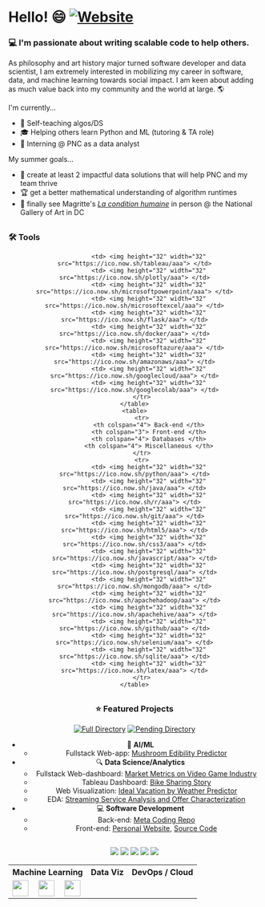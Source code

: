 # Hello! 😄 [![Website](https://img.shields.io/badge/My-Website-blue?style=flat-square&logo=appveyor)](https://cdenq.github.io/)

### 💻 I'm passionate about writing scalable code to help others.

As philosophy and art history major turned software developer and data scientist, I am extremely interested in mobilizing my career in software, data, and machine learning towards social impact. I am keen about adding as much value back into my community and the world at large. 🌎

I'm currently...
- 🌱 Self-teaching algos/DS
- 🎓 Helping others learn Python and ML (tutoring & TA role) 
- 💼 Interning @ PNC as a data analyst

My summer goals...
- 🌄 create at least 2 impactful data solutions that will help PNC and my team thrive
- 🏆 get a better mathematical understanding of algorithm runtimes
- 🎨 finally see Magritte's [_La condition humaine_](https://www.rene-magritte.com/The%20Human%20Condition%20Rene%20Magritte.jpg?ezimgfmt=rs:400x515/rscb2/ng:webp/ngcb2) in person @ the National Gallery of Art in DC 

##
### 🛠️ **Tools** 
<p align="center" width="100%">
    <table>
        <tr>
            <th colspan="3"> Machine Learning </th>
            <th colspan="4"> Data Viz </th>
            <th colspan="6"> DevOps / Cloud </th>
        </tr>
        <tr>
            <td> <img height="32" width="32" src="https://ico.now.sh/tensorflow/aaa"> </td>
            <td> <img height="32" width="32" src="https://ico.now.sh/keras/aaa"> </td>
            <td> <img height="32" width="32" src="https://ico.now.sh/scikitlearn/aaa"> </td>
            
            <td> <img height="32" width="32" src="https://ico.now.sh/tableau/aaa"> </td>
            <td> <img height="32" width="32" src="https://ico.now.sh/plotly/aaa"> </td>
            <td> <img height="32" width="32" src="https://ico.now.sh/microsoftpowerpoint/aaa"> </td>
            <td> <img height="32" width="32" src="https://ico.now.sh/microsoftexcel/aaa"> </td>
            <td> <img height="32" width="32" src="https://ico.now.sh/flask/aaa"> </td>
            <td> <img height="32" width="32" src="https://ico.now.sh/docker/aaa"> </td>
            <td> <img height="32" width="32" src="https://ico.now.sh/microsoftazure/aaa"> </td>
            <td> <img height="32" width="32" src="https://ico.now.sh/amazonaws/aaa"> </td>
            <td> <img height="32" width="32" src="https://ico.now.sh/googlecloud/aaa"> </td>
            <td> <img height="32" width="32" src="https://ico.now.sh/googlecolab/aaa"> </td>
        </tr>
    </table>
    <table>
        <tr>
            <th colspan="4"> Back-end </th>
            <th colspan="3"> Front-end </th>
            <th colspan="4"> Databases </th>
            <th colspan="4"> Miscellaneous </th>
        </tr>
        <tr>
            <td> <img height="32" width="32" src="https://ico.now.sh/python/aaa"> </td>
            <td> <img height="32" width="32" src="https://ico.now.sh/java/aaa"> </td>
            <td> <img height="32" width="32" src="https://ico.now.sh/r/aaa"> </td>
            <td> <img height="32" width="32" src="https://ico.now.sh/git/aaa"> </td>
            <td> <img height="32" width="32" src="https://ico.now.sh/html5/aaa"> </td>
            <td> <img height="32" width="32" src="https://ico.now.sh/css3/aaa"> </td>
            <td> <img height="32" width="32" src="https://ico.now.sh/javascript/aaa"> </td>
            <td> <img height="32" width="32" src="https://ico.now.sh/postgresql/aaa"> </td>
            <td> <img height="32" width="32" src="https://ico.now.sh/mongodb/aaa"> </td>
            <td> <img height="32" width="32" src="https://ico.now.sh/apachehadoop/aaa"> </td>
            <td> <img height="32" width="32" src="https://ico.now.sh/apachehive/aaa"> </td>
            <td> <img height="32" width="32" src="https://ico.now.sh/github/aaa"> </td>
            <td> <img height="32" width="32" src="https://ico.now.sh/selenium/aaa"> </td>
            <td> <img height="32" width="32" src="https://ico.now.sh/sqlite/aaa"> </td>
            <td> <img height="32" width="32" src="https://ico.now.sh/latex/aaa"> </td>
        </tr>
    </table>
</p>

##
### ⭐ **Featured Projects**

[![Full Directory](https://img.shields.io/badge/Comprehensive-Directory-blue?style=flat-square&logo=appveyor)](https://github.com/cdenq/my-directory) [![Pending Directory](https://img.shields.io/badge/Pending-Links-red?style=flat-square&logo=appveyor)](https://github.com/cdenq/my-other-directory)
- 🧠 **AI/ML**
    - Fullstack Web-app: [Mushroom Edibility Predictor](https://github.com/cdenq/mushroom-edibility-predictor-web-app)
- 🔍 **Data Science/Analytics**
    - Fullstack Web-dashboard: [Market Metrics on Video Game Industry](https://github.com/cdenq/web-dashboard-of-video-game-industry)
    - Tableau Dashboard: [Bike Sharing Story](https://github.com/cdenq/bike-sharing-tableau-dashboard)
    - Web Visualization: [Ideal Vacation by Weather Predictor](https://github.com/cdenq/ideal-vacation-by-weather-predictor)
    - EDA: [Streaming Service Analysis and Offer Characterization](https://github.com/cdenq/streaming-service-analysis-and-offer-characterization)
- 💻 **Software Development**
    - Back-end: [Meta Coding Repo](https://github.com/cdenq/my-meta-coding-repo)
    - Front-end: [Personal Website](https://cdenq.github.io/), [Source Code](https://github.com/cdenq/cdenq.github.io)


##
<p align="center" width="100%">
  <a href="https://www.linkedin.com/in/christopherdenq/"><img src="https://img.shields.io/badge/linkedin-%230077B5.svg?&style=for-the-badge&logo=linkedin&logoColor=white"></a>
  <a href="https://github.com/cdenq"><img src="https://img.shields.io/badge/-Github-333?style=for-the-badge&logo=GitHub&logoColor=white"></a>
  <a href="mailto:christopherdenq@gmail.com"><img src="https://img.shields.io/badge/-Gmail-c14438?style=for-the-badge&logo=Gmail&logoColor=white"></a>
  <a href="https://cdenq.github.io/"><img src="https://img.shields.io/badge/website-343434?style=for-the-badge&logo=About.me&logoColor=white"></a>
  <a href="https://discordapp.com/users/122537517835616257"><img src="https://img.shields.io/badge/Discord-7289DA?style=for-the-badge&logo=discord&logoColor=white">
</p>
